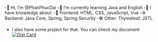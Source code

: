 
-👋 Hi, I’m @PhanPhucDai
-🌱 I’m currently learning Java and English
-🧠 I have knowledge about:
     -🎨 Frontend: HTML, CSS, JavaScript, Vue
     -⚙️ Backend: Java Core, Spring, Spring Security
     -🛠️ Other: Thymeleaf, JSTL
- I also have some project for that. You can check my document
[![Gist Card](https://github-readme-stats.vercel.app/api/gist?id=bbfce31e0217a3689c8d961a356cb10d)](https://gist.github.com/Yizack/bbfce31e0217a3689c8d961a356cb10d/)
<!---
PhanPhucDai/PhanPhucDai is a ✨ special ✨ repository because its `README.md` (this file) appears on your GitHub profile.
You can click the Preview link to take a look at your changes.
--->
